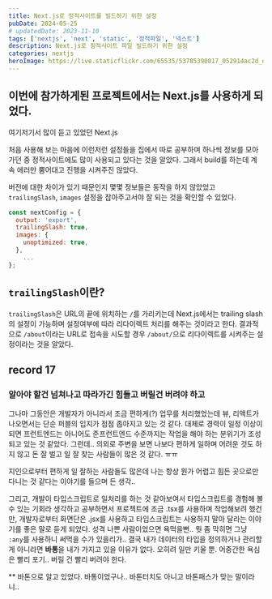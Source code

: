 ```yaml
---
title: Next.js로 정적사이트를 빌드하기 위한 설정
pubDate: 2024-05-25
# updatedDate: 2023-11-10
tags: ['nextjs', 'next', 'static', '정적파일', '넥스트']
description: Next.js로 정적사이트 파일 빌드하기 위한 설정
categories: nextjs
heroImage: https://live.staticflickr.com/65535/53785390017_052914ac2d_o.png
---
```


## 이번에 참가하게된 프로젝트에서는 Next.js를 사용하게 되었다.

여기저기서 많이 듣고 있었던 Next.js

처음 사용해 보는 마음에 이런저런 설정들을 집에서 따로 공부하며 하나씩 정보를 모아가던 중 정적사이트에도 많이 사용되고 있다는 것을 알았다. 그래서 build를 하는데 계속 에러만 뿜어대고 진행을 시켜주진 않았다.

버전에 대한 차이가 있기 때문인지 몇몇 정보들은 동작을 하지 않았었고 `trailingSlash`, `images` 설정을 잡아주고서야 잘 되는 것을 확인할 수 있었다.

```javascript
const nextConfig = {
  output: 'export',
  trailingSlash: true,
  images: {
    unoptimized: true,
  },
	...
};
```

## `trailingSlash`이란?

`trailingSlash`은 URL의 끝에 위치하는 `/`를 가리키는데 Next.js에서는 trailing slash의 설정이 가능하며 설정여부에 따라 리다이렉트 처리를 해주는 것이라고 한다. 결과적으로 `/about`이라는 URL로 접속을 시도할 경우 `/about/`으로 리다이렉트를 시켜주는 설정이라는 것을 알았다.

## record 17

### 알아야 할건 넘쳐나고 따라가긴 힘들고 버릴건 버려야 하고

그나마 그동안은 개발자가 아니라서 조금 편하게(?) 업무를 처리했었는데 뷰, 리액트가 나오면서는 단순 퍼블의 입지가 점점 좁아지고 있는 것 같다. 대체로 경력이 일정 이상이 되면 프런트엔드는 아니어도 준프런트엔드 수준까지는 작업을 해야 하는 분위기가 조성되고 있는 것 같았다. 그런데.. 의외로 주변을 보면 나보다 편하게 일하며 어려운 것도 하지 않고 돈 잘 벌고 일 잘 찾는 사람들이 많은 것 같다. ㅠㅠ

지인으로부터 편하게 일 잘하는 사람들도 많은데 나는 항상 뭔가 어렵고 힘든 곳으로만 다니는 것 같다는 이야기를 들으며 든 생각..

그리고, 개발이 타입스크립트로 일처리를 하는 것 같아보여서 타입스크립트를 경험해 볼 수 있는 기회라 생각하고 공부하면서 프로젝트에 조금 .tsx를 사용하며 작업해보려 했건만, 개발자로부터 화면단은 .jsx를 사용하고 타입스크립트는 사용하지 말아 달라는 이야기를 좋은 말로 듣게 되었다. 성격 나쁜 사람이었으면 욕먹을뻔.. 뭣 좀 막히면 그냥 `:any`를 사용하니 써먹을 수가 있을리가.. 결국 내가 데이터의 타입을 정의하거나 관리할게 아니라면 **바통**을 내가 가지고 있을 이유가 없다. 오히려 일만 키울 뿐. 어중간한 욕심은 빨리 포기.. 버릴 건 빨리 버려야 한다.

\*\* 바톤으로 알고 있었다. 바통이었구나.. 바톤터치도 아니고 바톤패스가 맞는 말이라니..

